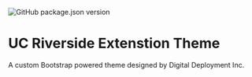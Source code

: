 ![GitHub package.json version](https://img.shields.io/github/package-json/v/digitaldeployment/uc-riverside-extension-theme?color=%23003da5&style=for-the-badge)

# UC Riverside Extenstion Theme

A custom Bootstrap powered theme designed by Digital Deployment Inc.
